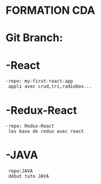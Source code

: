 #  FORMATION CDA
# Git Branch:
#  -React
    -repo: my-first-react-app
     appli avec crud,tri,radiobox...
#  -Redux-React
    -repo: Redux-React
     les base de redux avec react
#  -JAVA
     repo:JAVA 
     début tuto JAVA
